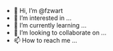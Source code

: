 - 👋 Hi, I’m @fzwart
- 👀 I’m interested in ...
- 🌱 I’m currently learning ...
- 💞️ I’m looking to collaborate on ...
- 📫 How to reach me ...

<!---
fzwart/fzwart is a ✨ special ✨ repository because its `README.md` (this file) appears on your GitHub profile.
You can click the Preview link to take a look at your changes.
--->
